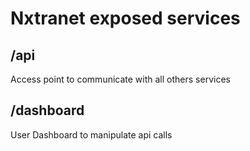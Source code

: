 # Nxtranet exposed services

## /api
Access point to communicate with all others services

## /dashboard
User Dashboard to manipulate api calls
